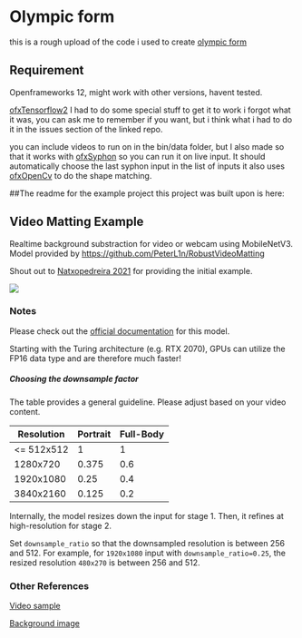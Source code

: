 # Olympic form
this is a rough upload of the code i used to create [olympic form](https://www.charstiles.github.io/olympicForm)
## Requirement

Openframeworks 12, might work with other versions, havent tested.

[ofxTensorflow2](https://github.com/zkmkarlsruhe/ofxTensorFlow2) I had to do some special stuff to get it to work i forgot what it was, you can ask me to remember if you want, but i think what i had to do it in the issues section of the linked repo.

you can include videos to run on in the bin/data folder, but I also made so that it works with [ofxSyphon](https://github.com/astellato/ofxSyphon) so you can run it on live input. It should automatically choose the last syphon input in the list of inputs
it also uses [ofxOpenCv](https://openframeworks.cc/documentation/ofxOpenCv/) to do the shape matching. 

##The readme for the example project this project was built upon is here:
## Video Matting Example
Realtime background substraction for video or webcam using MobileNetV3. 
Model provided by https://github.com/PeterL1n/RobustVideoMatting

Shout out to [Natxopedreira 2021](https://github.com/natxopedreira) for providing the initial example.

![](../media/video_matting.gif)

### Notes
Please check out the [official documentation](https://github.com/PeterL1n/RobustVideoMatting/blob/master/documentation/inference.md) for this model.

Starting with the Turing architecture (e.g. RTX 2070), GPUs can utilize the FP16 data type and are therefore much faster!

##### Choosing the downsample factor
The table provides a general guideline. Please adjust based on your video content.

| Resolution    | Portrait      | Full-Body      |
| ------------- | ------------- | -------------- |
| <= 512x512    | 1             | 1              |
| 1280x720      | 0.375         | 0.6            |
| 1920x1080     | 0.25          | 0.4            |
| 3840x2160     | 0.125         | 0.2            |

Internally, the model resizes down the input for stage 1. Then, it refines at high-resolution for stage 2.

Set `downsample_ratio` so that the downsampled resolution is between 256 and 512. For example, for `1920x1080` input with `downsample_ratio=0.25`, the resized resolution `480x270` is between 256 and 512.



### Other References

[Video sample](   
https://drive.google.com/drive/folders/1VFnWwuu-YXDKG-N6vcjK_nL7YZMFapMU)

[Background image](  
https://www.pexels.com/es-es/foto/capsulas-blancas-sobre-fondo-amarillo-3683056/)
